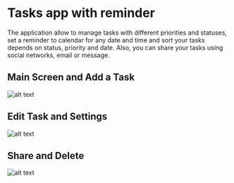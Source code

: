 # Tasks app with reminder

The application allow to manage tasks with different priorities and statuses, set a reminder to calendar for 
any date and time and sort your tasks depends on status, priority and date. Also, you can share your tasks using social 
networks, email or message.

## Main Screen and Add a Task

![alt text](https://github.com/edgarzapeka/COMP-3617/blob/master/githubPhotos/assignment_2/main_screen_add_task.gif)

## Edit Task and Settings

![alt text](https://github.com/edgarzapeka/COMP-3617/blob/master/githubPhotos/assignment_2/edit_task_and_settings.gif)

## Share and Delete

![alt text](https://github.com/edgarzapeka/COMP-3617/blob/master/githubPhotos/assignment_2/share_and_delete.gif)
